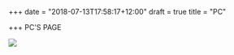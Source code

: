 +++
date = "2018-07-13T17:58:17+12:00"
draft = true
title = "PC"

+++
PC'S PAGE

![](uploads/APD_Black_HighRes.jpg)